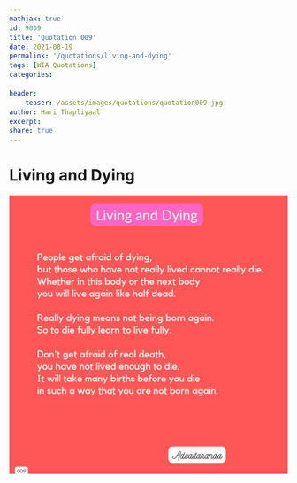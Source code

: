 ```yaml
---
mathjax: true
id: 9009
title: 'Quotation 009'
date: 2021-08-19
permalink: '/quotations/living-and-dying'
tags: [WIA Quotations] 
categories: 

header:
    teaser: /assets/images/quotations/quotation009.jpg
author: Hari Thapliyaal 
excerpt:
share: true 
---
```


# Living and Dying

![Living and Dying](/assets/images/quotations/quotation009.jpg)
